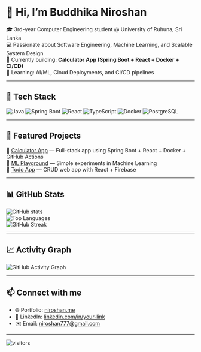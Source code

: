 # 👋 Hi, I’m Buddhika Niroshan  

🎓 3rd-year Computer Engineering student @ University of Ruhuna, Sri Lanka  
💻 Passionate about Software Engineering, Machine Learning, and Scalable System Design  
🚀 Currently building: **Calculator App (Spring Boot + React + Docker + CI/CD)**  
🌱 Learning: AI/ML, Cloud Deployments, and CI/CD pipelines  

---

## 🔧 Tech Stack  
![Java](https://img.shields.io/badge/Java-ED8B00?style=for-the-badge&logo=openjdk&logoColor=white)
![Spring Boot](https://img.shields.io/badge/SpringBoot-6DB33F?style=for-the-badge&logo=springboot&logoColor=white)
![React](https://img.shields.io/badge/React-20232A?style=for-the-badge&logo=react&logoColor=61DAFB)
![TypeScript](https://img.shields.io/badge/TypeScript-007ACC?style=for-the-badge&logo=typescript&logoColor=white)
![Docker](https://img.shields.io/badge/Docker-2496ED?style=for-the-badge&logo=docker&logoColor=white)
![PostgreSQL](https://img.shields.io/badge/PostgreSQL-316192?style=for-the-badge&logo=postgresql&logoColor=white)

---

## 📂 Featured Projects  
🌟 [Calculator App](https://github.com/your-username/calculator) — Full-stack app using Spring Boot + React + Docker + GitHub Actions  
🤖 [ML Playground](https://github.com/your-username/ml-playground) — Simple experiments in Machine Learning  
📱 [Todo App](https://github.com/your-username/todo-app) — CRUD web app with React + Firebase  

---

## 📊 GitHub Stats  
![GitHub stats](https://github-readme-stats.vercel.app/api?username=nirobnk&show_icons=true&theme=tokyonight)  
![Top Languages](https://github-readme-stats.vercel.app/api/top-langs/?username=nirobnk&layout=compact&theme=tokyonight)  
![GitHub Streak](https://streak-stats.demolab.com/?user=nirobnk&theme=tokyonight)  

---

## 📈 Activity Graph  
![GitHub Activity Graph](https://github-readme-activity-graph.vercel.app/graph?username=nirobnk&theme=react-dark)  

---

## 📫 Connect with me  
- 🌐 Portfolio: [niroshan.me](https://niroshan.me)  
- 💼 LinkedIn: [linkedin.com/in/your-link](https://linkedin.com/in/your-link)  
- ✉️ Email: niroshan777@gmail.com  

---

![visitors](https://visitor-badge.laobi.icu/badge?page_id=your-username.your-username)
